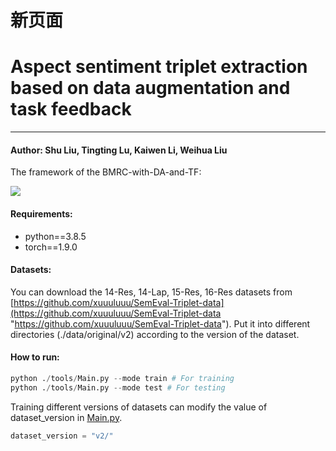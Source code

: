 # 新页面

# Aspect sentiment triplet extraction based on data augmentation and task feedback

***

#### Author: Shu Liu, Tingting Lu, Kaiwen Li, Weihua Liu

The framework of the BMRC-with-DA-and-TF:

![](image/structure-eps-converted-to_00_-sZ5Z08tpu.png)

#### Requirements:

- python==3.8.5
- torch==1.9.0

#### Datasets:

You can download the 14-Res, 14-Lap, 15-Res, 16-Res datasets from [https://github.com/xuuuluuu/SemEval-Triplet-data](https://github.com/xuuuluuu/SemEval-Triplet-data "https://github.com/xuuuluuu/SemEval-Triplet-data").
Put it into different directories (./data/original/v2) according to the version of the dataset.

#### How to run:

```python
python ./tools/Main.py --mode train # For training
python ./tools/Main.py --mode test # For testing
```

Training different versions of datasets can modify the value of dataset\_version in [Main.py](http://Main.py "Main.py").

```python
dataset_version = "v2/"
```
